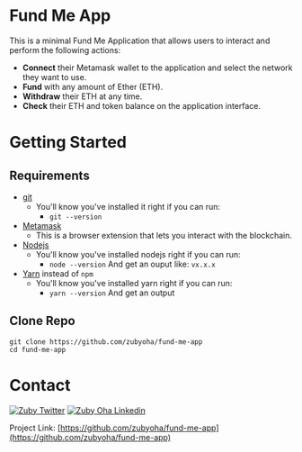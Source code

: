 
# Fund Me App

  <p align="center">

This is a minimal Fund Me Application that allows users to interact and perform the following actions:

- **Connect** their Metamask wallet to the application and select the network they want to use.
- **Fund** with any amount of Ether (ETH).
- **Withdraw** their ETH at any time.
- **Check** their ETH and token balance on the application interface.
  </p>


<!-- GETTING STARTED -->
# Getting Started

## Requirements

- [git](https://git-scm.com/book/en/v2/Getting-Started-Installing-Git)
  - You'll know you've installed it right if you can run:
    - `git --version`
- [Metamask](https://metamask.io/)
  - This is a browser extension that lets you interact with the blockchain.
- [Nodejs](https://nodejs.org/en/)
  - You'll know you've installed nodejs right if you can run:
    - `node --version` And get an ouput like: `vx.x.x`
- [Yarn](https://classic.yarnpkg.com/lang/en/docs/install/) instead of `npm`
  - You'll know you've installed yarn right if you can run:
    - `yarn --version` And get an output 

## Clone Repo

```
git clone https://github.com/zubyoha/fund-me-app
cd fund-me-app
```

<!-- CONTACT -->
# Contact
[![Zuby Twitter](https://img.shields.io/badge/Twitter-1DA1F2?style=for-the-badge&logo=twitter&logoColor=white)](https://twitter.com/zubyoha)
[![Zuby Oha Linkedin](https://img.shields.io/badge/LinkedIn-0077B5?style=for-the-badge&logo=linkedin&logoColor=white)](https://www.linkedin.com/in/zubyoha/)


Project Link: [https://github.com/zubyoha/fund-me-app](https://github.com/zubyoha/fund-me-app)



